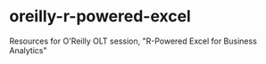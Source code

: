 # oreilly-r-powered-excel
Resources for O'Reilly OLT session, "R-Powered Excel for Business Analytics"
